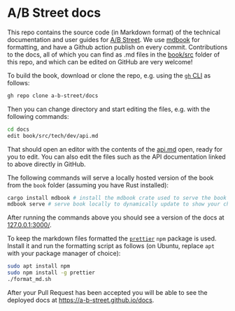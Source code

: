 # A/B Street docs

This repo contains the source code (in Markdown format) of the technical documentation and user guides for [A/B
Street](https://github.com/a-b-street/abstreet). We use
[mdbook](https://github.com/rust-lang/mdBook) for formatting, and have a Github
action publish on every commit. Contributions to the docs, all of which you can find as .md files
in the [book/src](https://github.com/a-b-street/docs/tree/main/book/src) folder of this repo,
and which can be edited on GitHub are very welcome!

To build the book, download or clone the repo, e.g. using the [`gh` CLI](https://github.com/cli/cli) as follows:

```bash
gh repo clone a-b-street/docs
```

Then you can change directory and start editing the files, e.g. with the following commands:

```bash
cd docs
edit book/src/tech/dev/api.md
```

That should open an editor with the contents of the [api.md](book/src/tech/dev/api.md) open, ready for you to edit.
You can also edit the files such as the API documentation linked to above directly in GitHub.

The following commands will serve a locally hosted version of the book from the `book` folder (assuming you have Rust installed):

```bash
cargo install mdbook # install the mdbook crate used to serve the book
mdbook serve # serve book locally to dynamically update to show your changes
```

After running the commands above you should see a version of the docs at [127.0.0.1:3000/](http://127.0.0.1:3000/).

To keep the markdown files formatted the [`prettier`](https://www.npmjs.com/package/prettier) `npm` package is used.
Install it and run the formatting script as follows (on Ubuntu, replace `apt` with your package manager of choice):

```bash
sudo apt install npm
sudo npm install -g prettier
./format_md.sh
```

After your Pull Request has been accepted you will be able to see the deployed docs at <https://a-b-street.github.io/docs>.
